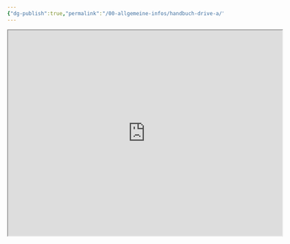 ```yaml
---
{"dg-publish":true,"permalink":"/00-allgemeine-infos/handbuch-drive-a/","noteIcon":""}
---
```


<iframe src="https://drive.google.com/file/d/1O8T6gFT77mZBIhA4dQtSW7fYOmsx2KVd/preview" width="640" height="480" allow="autoplay"></iframe>
